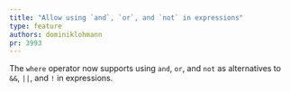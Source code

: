 ```yaml
---
title: "Allow using `and`, `or`, and `not` in expressions"
type: feature
authors: dominiklohmann
pr: 3993
---
```


The `where` operator now supports using `and`, `or`, and `not` as alternatives
to `&&`, `||`, and `!` in expressions.
